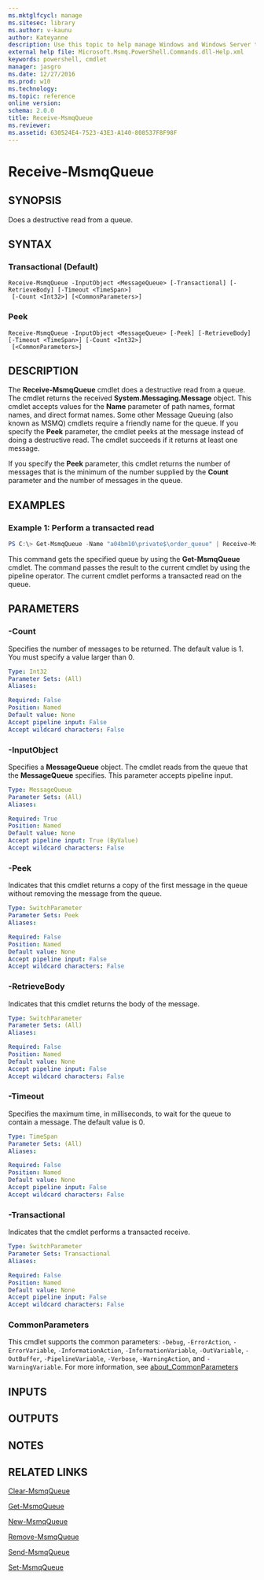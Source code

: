 ```yaml
---
ms.mktglfcycl: manage
ms.sitesec: library
ms.author: v-kaunu
author: Kateyanne
description: Use this topic to help manage Windows and Windows Server technologies with Windows PowerShell.
external help file: Microsoft.Msmq.PowerShell.Commands.dll-Help.xml
keywords: powershell, cmdlet
manager: jasgro
ms.date: 12/27/2016
ms.prod: w10
ms.technology: 
ms.topic: reference
online version: 
schema: 2.0.0
title: Receive-MsmqQueue
ms.reviewer:
ms.assetid: 630524E4-7523-43E3-A140-808537F8F98F
---
```


# Receive-MsmqQueue

## SYNOPSIS
Does a destructive read from a queue.

## SYNTAX

### Transactional (Default)
```
Receive-MsmqQueue -InputObject <MessageQueue> [-Transactional] [-RetrieveBody] [-Timeout <TimeSpan>]
 [-Count <Int32>] [<CommonParameters>]
```

### Peek
```
Receive-MsmqQueue -InputObject <MessageQueue> [-Peek] [-RetrieveBody] [-Timeout <TimeSpan>] [-Count <Int32>]
 [<CommonParameters>]
```

## DESCRIPTION
The **Receive-MsmqQueue** cmdlet does a destructive read from a queue.
The cmdlet returns the received **System.Messaging.Message** object.
This cmdlet accepts values for the **Name** parameter of path names, format names, and direct format names.
Some other Message Queuing (also known as MSMQ) cmdlets require a friendly name for the queue.
If you specify the **Peek** parameter, the cmdlet peeks at the message instead of doing a destructive read.
The cmdlet succeeds if it returns at least one message.

If you specify the **Peek** parameter, this cmdlet returns the number of messages  that is the minimum of the number supplied by the **Count** parameter and the number of messages in the queue.

## EXAMPLES

### Example 1: Perform a transacted read
```powershell
PS C:\> Get-MsmqQueue -Name "a04bm10\private$\order_queue" | Receive-MsmqQueue -Transactional
```

This command gets the specified queue by using the **Get-MsmqQueue** cmdlet.
The command passes the result to the current cmdlet by using the pipeline operator.
The current cmdlet performs a transacted read on the queue.

## PARAMETERS

### -Count
Specifies the number of messages to be returned.
The default value is 1.
You must specify a value larger than 0.

```yaml
Type: Int32
Parameter Sets: (All)
Aliases: 

Required: False
Position: Named
Default value: None
Accept pipeline input: False
Accept wildcard characters: False
```

### -InputObject
Specifies a **MessageQueue** object.
The cmdlet reads from the queue that the **MessageQueue** specifies.
This parameter accepts pipeline input.

```yaml
Type: MessageQueue
Parameter Sets: (All)
Aliases: 

Required: True
Position: Named
Default value: None
Accept pipeline input: True (ByValue)
Accept wildcard characters: False
```

### -Peek
Indicates that this cmdlet returns a copy of the first message in the queue without removing the message from the queue.

```yaml
Type: SwitchParameter
Parameter Sets: Peek
Aliases: 

Required: False
Position: Named
Default value: None
Accept pipeline input: False
Accept wildcard characters: False
```

### -RetrieveBody
Indicates that this cmdlet returns the body of the message.

```yaml
Type: SwitchParameter
Parameter Sets: (All)
Aliases: 

Required: False
Position: Named
Default value: None
Accept pipeline input: False
Accept wildcard characters: False
```

### -Timeout
Specifies the maximum time, in milliseconds, to wait for the queue to contain a message.
The default value is 0.

```yaml
Type: TimeSpan
Parameter Sets: (All)
Aliases: 

Required: False
Position: Named
Default value: None
Accept pipeline input: False
Accept wildcard characters: False
```

### -Transactional
Indicates that the cmdlet performs a transacted receive.

```yaml
Type: SwitchParameter
Parameter Sets: Transactional
Aliases: 

Required: False
Position: Named
Default value: None
Accept pipeline input: False
Accept wildcard characters: False
```

### CommonParameters
This cmdlet supports the common parameters: `-Debug`, `-ErrorAction`, `-ErrorVariable`, `-InformationAction`, `-InformationVariable`, `-OutVariable`, `-OutBuffer`, `-PipelineVariable`, `-Verbose`, `-WarningAction`, and `-WarningVariable`. For more information, see [about_CommonParameters](https://go.microsoft.com/fwlink/?LinkID=113216)

## INPUTS

## OUTPUTS

## NOTES

## RELATED LINKS

[Clear-MsmqQueue](./Clear-MSMQQueue.md)

[Get-MsmqQueue](./Get-MsmqQueue.md)

[New-MsmqQueue](./New-MsmqQueue.md)

[Remove-MsmqQueue](./Remove-MsmqQueue.md)

[Send-MsmqQueue](./Send-MsmqQueue.md)

[Set-MsmqQueue](./Set-MsmqQueue.md)

